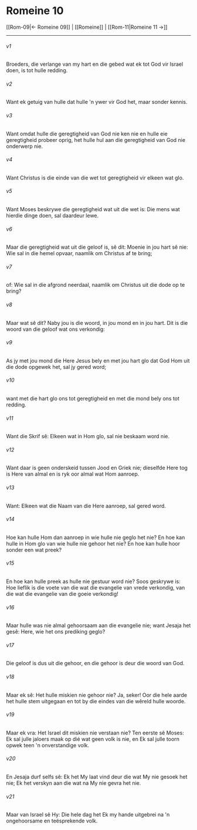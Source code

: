 # Romeine 10

[[Rom-09|← Romeine 09]] | [[Romeine]] | [[Rom-11|Romeine 11 →]]
***

###### v1
Broeders, die verlange van my hart en die gebed wat ek tot God vir Israel doen, is tot hulle redding. 
###### v2
Want ek getuig van hulle dat hulle 'n ywer vir God het, maar sonder kennis. 
###### v3
Want omdat hulle die geregtigheid van God nie ken nie en hulle eie geregtigheid probeer oprig, het hulle hul aan die geregtigheid van God nie onderwerp nie. 
###### v4
Want Christus is die einde van die wet tot geregtigheid vir elkeen wat glo. 
###### v5
Want Moses beskrywe die geregtigheid wat uit die wet is: Die mens wat hierdie dinge doen, sal daardeur lewe. 
###### v6
Maar die geregtigheid wat uit die geloof is, sê dit: Moenie in jou hart sê nie: Wie sal in die hemel opvaar, naamlik om Christus af te bring; 
###### v7
of: Wie sal in die afgrond neerdaal, naamlik om Christus uit die dode op te bring? 
###### v8
Maar wat sê dit? Naby jou is die woord, in jou mond en in jou hart. Dit is die woord van die geloof wat ons verkondig: 
###### v9
As jy met jou mond die Here Jesus bely en met jou hart glo dat God Hom uit die dode opgewek het, sal jy gered word; 
###### v10
want met die hart glo ons tot geregtigheid en met die mond bely ons tot redding. 
###### v11
Want die Skrif sê: Elkeen wat in Hom glo, sal nie beskaam word nie. 
###### v12
Want daar is geen onderskeid tussen Jood en Griek nie; dieselfde Here tog is Here van almal en is ryk oor almal wat Hom aanroep. 
###### v13
Want: Elkeen wat die Naam van die Here aanroep, sal gered word. 
###### v14
Hoe kan hulle Hom dan aanroep in wie hulle nie geglo het nie? En hoe kan hulle in Hom glo van wie hulle nie gehoor het nie? En hoe kan hulle hoor sonder een wat preek? 
###### v15
En hoe kan hulle preek as hulle nie gestuur word nie? Soos geskrywe is: Hoe lieflik is die voete van die wat die evangelie van vrede verkondig, van die wat die evangelie van die goeie verkondig! 
###### v16
Maar hulle was nie almal gehoorsaam aan die evangelie nie; want Jesaja het gesê: Here, wie het ons prediking geglo? 
###### v17
Die geloof is dus uit die gehoor, en die gehoor is deur die woord van God. 
###### v18
Maar ek sê: Het hulle miskien nie gehoor nie? Ja, seker! Oor die hele aarde het hulle stem uitgegaan en tot by die eindes van die wêreld hulle woorde. 
###### v19
Maar ek vra: Het Israel dit miskien nie verstaan nie? Ten eerste sê Moses: Ek sal julle jaloers maak op dié wat geen volk is nie, en Ek sal julle toorn opwek teen 'n onverstandige volk. 
###### v20
En Jesaja durf selfs sê: Ek het My laat vind deur die wat My nie gesoek het nie; Ek het verskyn aan die wat na My nie gevra het nie. 
###### v21
Maar van Israel sê Hy: Die hele dag het Ek my hande uitgebrei na 'n ongehoorsame en teësprekende volk. 
